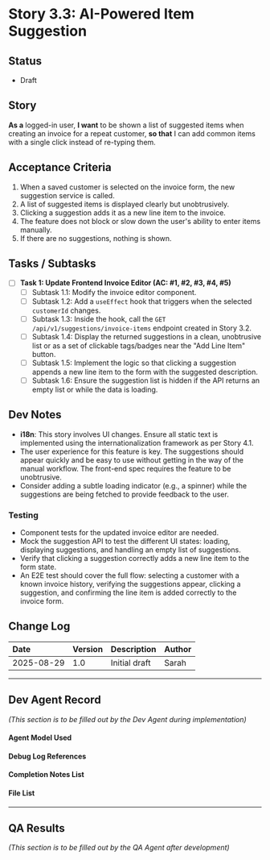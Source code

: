 # Story 3.3: AI-Powered Item Suggestion

## Status
- Draft

## Story
**As a** logged-in user,
**I want** to be shown a list of suggested items when creating an invoice for a repeat customer,
**so that** I can add common items with a single click instead of re-typing them.

## Acceptance Criteria
1. When a saved customer is selected on the invoice form, the new suggestion service is called.
2. A list of suggested items is displayed clearly but unobtrusively.
3. Clicking a suggestion adds it as a new line item to the invoice.
4. The feature does not block or slow down the user's ability to enter items manually.
5. If there are no suggestions, nothing is shown.

## Tasks / Subtasks
- [ ] **Task 1: Update Frontend Invoice Editor (AC: #1, #2, #3, #4, #5)**
  - [ ] Subtask 1.1: Modify the invoice editor component.
  - [ ] Subtask 1.2: Add a `useEffect` hook that triggers when the selected `customerId` changes.
  - [ ] Subtask 1.3: Inside the hook, call the `GET /api/v1/suggestions/invoice-items` endpoint created in Story 3.2.
  - [ ] Subtask 1.4: Display the returned suggestions in a clean, unobtrusive list or as a set of clickable tags/badges near the "Add Line Item" button.
  - [ ] Subtask 1.5: Implement the logic so that clicking a suggestion appends a new line item to the form with the suggested description.
  - [ ] Subtask 1.6: Ensure the suggestion list is hidden if the API returns an empty list or while the data is loading.

## Dev Notes
- **i18n**: This story involves UI changes. Ensure all static text is implemented using the internationalization framework as per Story 4.1.
- The user experience for this feature is key. The suggestions should appear quickly and be easy to use without getting in the way of the manual workflow. The front-end spec requires the feature to be unobtrusive.
- Consider adding a subtle loading indicator (e.g., a spinner) while the suggestions are being fetched to provide feedback to the user.

### Testing
- Component tests for the updated invoice editor are needed.
- Mock the suggestion API to test the different UI states: loading, displaying suggestions, and handling an empty list of suggestions.
- Verify that clicking a suggestion correctly adds a new line item to the form state.
- An E2E test should cover the full flow: selecting a customer with a known invoice history, verifying the suggestions appear, clicking a suggestion, and confirming the line item is added correctly to the invoice form.

## Change Log
| Date       | Version | Description                | Author |
| :--------- | :------ | :------------------------- | :----- |
| 2025-08-29 | 1.0     | Initial draft              | Sarah  |

---
## Dev Agent Record
*(This section is to be filled out by the Dev Agent during implementation)*

#### Agent Model Used

#### Debug Log References

#### Completion Notes List

#### File List

---
## QA Results
*(This section is to be filled out by the QA Agent after development)*
